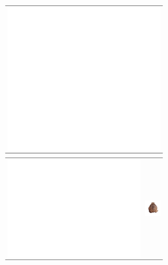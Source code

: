 <table width="2000">
<tr>
<td width="2000"><img align="center" width="100%" alt="🦑" src="/bigass.svg"></td>
</tr>
</table>
<table>
<tr>
<td><img align="" width="" alt="🦑" src="/bottom.svg"></td>
<td><img align="" width="" alt="🦑" src="/frog.gif"></td>
</tr>
</table>
